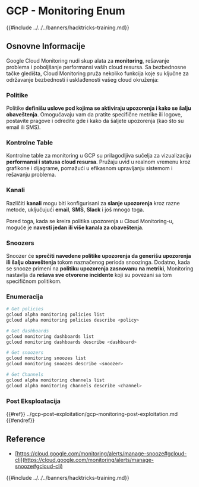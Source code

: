# GCP - Monitoring Enum

{{#include ../../../banners/hacktricks-training.md}}

## Osnovne Informacije

Google Cloud Monitoring nudi skup alata za **monitoring**, rešavanje problema i poboljšanje performansi vaših cloud resursa. Sa bezbednosne tačke gledišta, Cloud Monitoring pruža nekoliko funkcija koje su ključne za održavanje bezbednosti i usklađenosti vašeg cloud okruženja:

### Politike

Politike **definišu uslove pod kojima se aktiviraju upozorenja i kako se šalju obaveštenja**. Omogućavaju vam da pratite specifične metrike ili logove, postavite pragove i odredite gde i kako da šaljete upozorenja (kao što su email ili SMS).

### Kontrolne Table

Kontrolne table za monitoring u GCP su prilagodljiva sučelja za vizualizaciju **performansi i statusa cloud resursa**. Pružaju uvid u realnom vremenu kroz grafikone i dijagrame, pomažući u efikasnom upravljanju sistemom i rešavanju problema.

### Kanali

Različiti **kanali** mogu biti konfigurisani za **slanje upozorenja** kroz razne metode, uključujući **email**, **SMS**, **Slack** i još mnogo toga.

Pored toga, kada se kreira politika upozorenja u Cloud Monitoring-u, moguće je **navesti jedan ili više kanala za obaveštenja**.

### Snoozers

Snoozer će **sprečiti navedene politike upozorenja da generišu upozorenja ili šalju obaveštenja** tokom naznačenog perioda snoozinga. Dodatno, kada se snooze primeni na **politiku upozorenja zasnovanu na metriki**, Monitoring nastavlja da **rešava sve otvorene incidente** koji su povezani sa tom specifičnom politikom.

### Enumeracija
```bash
# Get policies
gcloud alpha monitoring policies list
gcloud alpha monitoring policies describe <policy>

# Get dashboards
gcloud monitoring dashboards list
gcloud monitoring dashboards describe <dashboard>

# Get snoozers
gcloud monitoring snoozes list
gcloud monitoring snoozes describe <snoozer>

# Get Channels
gcloud alpha monitoring channels list
gcloud alpha monitoring channels describe <channel>
```
### Post Eksploatacija

{{#ref}}
../gcp-post-exploitation/gcp-monitoring-post-exploitation.md
{{#endref}}

## Reference

- [https://cloud.google.com/monitoring/alerts/manage-snooze#gcloud-cli](https://cloud.google.com/monitoring/alerts/manage-snooze#gcloud-cli)

{{#include ../../../banners/hacktricks-training.md}}
